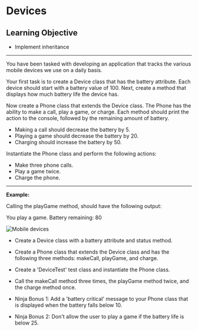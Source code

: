 #  Devices


##  Learning Objective


- Implement inheritance

---

You have been tasked with developing an application that tracks the various mobile devices we use on a daily basis.

Your first task is to create a Device class that has the battery attribute. Each device should start with a battery value of 100. Next, create a method that displays how much battery life the device has.

Now create a Phone class that extends the Device class. The Phone has the ability to make a call, play a game, or charge. Each method should print the action to the console, followed by the remaining amount of battery.

- Making a call should decrease the battery by 5.
- Playing a game should decrease the battery by 20.
- Charging should increase the battery by 50.

Instantiate the Phone class and perform the following actions:

- Make three phone calls.
- Play a game twice.
- Charge the phone.

---

**Example:**

Calling the playGame method, should have the following output:

You play a game.
Battery remaining: 80

![Mobile devices](https://assets.codingdojo.com/boomyeah2015/codingdojo/curriculum/content/chapter/1687456344__mobileDevices.png "Mobile devices")

- Create a Device class with a battery attribute and status method.

- Create a Phone class that extends the Device class and has the following three methods: makeCall, playGame, and charge.

- Create a 'DeviceTest' test class and instantiate the Phone class.

- Call the makeCall method three times, the playGame method twice, and the charge method once.

- Ninja Bonus 1: Add a 'battery critical' message to your Phone class that is displayed when the battery falls below 10.

- Ninja Bonus 2: Don't allow the user to play a game if the battery life is below 25.

